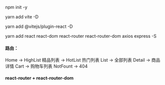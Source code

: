 npm init -y

yarn add vite -D

yarn add @vitejs/plugin-react -D

yarn add react react-dom react-router react-router-dom axios express -S


#### 路由：
Home -> HighList 精品列表
     -> HotList 热门列表
List -> 全部列表
Detail -> 商品详情
Cart -> 购物车列表
NotFount -> 404

#### react-router + react-router-dom
